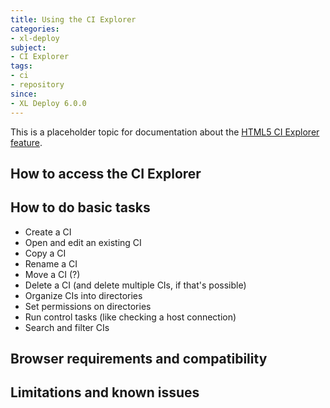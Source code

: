 ```yaml
---
title: Using the CI Explorer
categories:
- xl-deploy
subject:
- CI Explorer
tags:
- ci
- repository
since:
- XL Deploy 6.0.0
---
```


This is a placeholder topic for documentation about the [HTML5 CI Explorer feature](https://xebialabs.atlassian.net/browse/DEPL-9835).

## How to access the CI Explorer


## How to do basic tasks

* Create a CI
* Open and edit an existing CI
* Copy a CI
* Rename a CI
* Move a CI (?)
* Delete a CI (and delete multiple CIs, if that's possible)
* Organize CIs into directories
* Set permissions on directories
* Run control tasks (like checking a host connection)
* Search and filter CIs

## Browser requirements and compatibility


## Limitations and known issues
